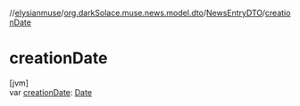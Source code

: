 //[elysianmuse](../../../index.md)/[org.darkSolace.muse.news.model.dto](../index.md)/[NewsEntryDTO](index.md)/[creationDate](creation-date.md)

# creationDate

[jvm]\
var [creationDate](creation-date.md): [Date](https://docs.oracle.com/javase/8/docs/api/java/util/Date.html)
